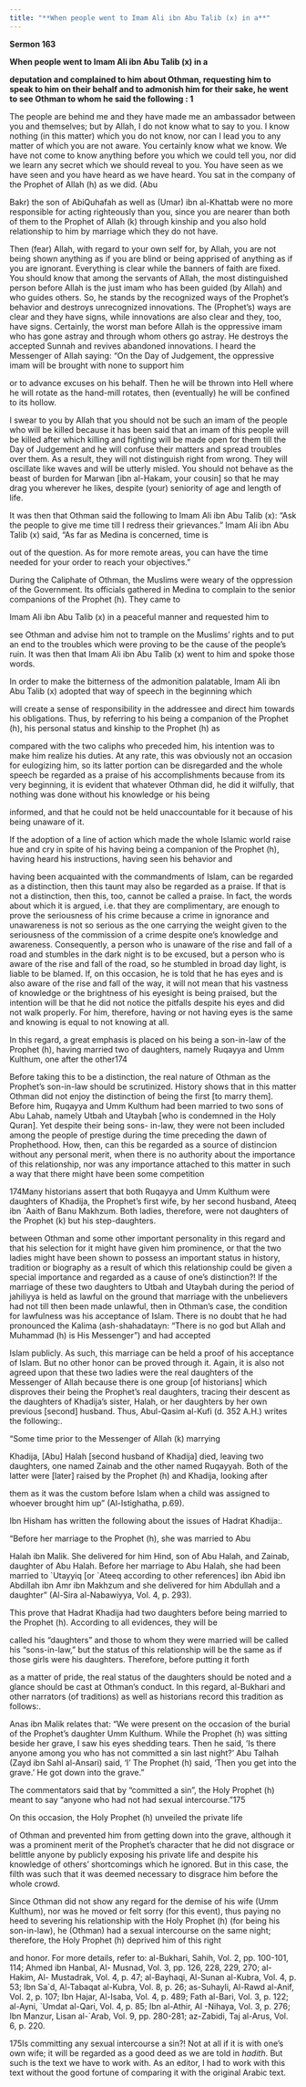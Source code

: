 ```yaml
---
title: "**When people went to Imam Ali ibn Abu Talib (x) in a**" 
---
```

**Sermon 163**

**When people went to Imam Ali ibn Abu Talib \(x\) in a**

**deputation and complained to him about Othman, requesting him to speak to him on their behalf and to admonish him for their sake, he went to see Othman to whom he said the following : 1**

The people are behind me and they have made me an ambassador between you and themselves; but by Allah, I do not know what to say to you\. I know nothing \(in this matter\) which you do not know, nor can I lead you to any matter of which you are not aware\. You certainly know what we know\. We have not come to know anything before you which we could tell you, nor did we learn any secret which we should reveal to you\. You have seen as we have seen and you have heard as we have heard\. You sat in the company of the Prophet of Allah \(h\) as we did\. \(Abu

Bakr\) the son of AbiQuhafah as well as \(Umar\) ibn al\-Khattab were no more responsible for acting righteously than you, since you are nearer than both of them to the Prophet of Allah \(k\) through kinship and you also hold relationship to him by marriage which they do not have\.

Then \(fear\) Allah, with regard to your own self for, by Allah, you are not being shown anything as if you are blind or being apprised of anything as if you are ignorant\. Everything is clear while the banners of faith are fixed\. You should know that among the servants of Allah, the most distinguished person before Allah is the just imam who has been guided \(by Allah\) and who guides others\. So, he stands by the recognized ways of the Prophet’s behavior and destroys unrecognized innovations\. The \(Prophet’s\) ways are clear and they have signs, while innovations are also clear and they, too, have signs\. Certainly, the worst man before Allah is the oppressive imam who has gone astray and through whom others go astray\. He destroys the accepted Sunnah and revives abandoned innovations\. I heard the Messenger of Allah saying: “On the Day of Judgement, the oppressive imam will be brought with none to support him

<a id="page590"></a>or to advance excuses on his behalf\. Then he will be thrown into Hell where he will rotate as the hand\-mill rotates, then \(eventually\) he will be confined to its hollow\.

I swear to you by Allah that you should not be such an imam of the people who will be killed because it has been said that an imam of this people will be killed after which killing and fighting will be made open for them till the Day of Judgement and he will confuse their matters and spread troubles over them\. As a result, they will not distinguish right from wrong\. They will oscillate like waves and will be utterly misled\. You should not behave as the beast of burden for Marwan \[ibn al\-Hakam, your cousin\] so that he may drag you wherever he likes, despite \(your\) seniority of age and length of life\.

It was then that Othman said the following to Imam Ali ibn Abu Talib \(x\): “Ask the people to give me time till I redress their grievances\.” Imam Ali ibn Abu Talib \(x\) said, “As far as Medina is concerned, time is

out of the question\. As for more remote areas, you can have the time needed for your order to reach your objectives\.”

During the Caliphate of Othman, the Muslims were weary of the oppression of the Government\. Its officials gathered in Medina to complain to the senior companions of the Prophet \(h\)\. They came to

Imam Ali ibn Abu Talib \(x\) in a peaceful manner and requested him to

see Othman and advise him not to trample on the Muslims’ rights and to put an end to the troubles which were proving to be the cause of the people’s ruin\. It was then that Imam Ali ibn Abu Talib \(x\) went to him and spoke those words\.

In order to make the bitterness of the admonition palatable, Imam Ali ibn Abu Talib \(x\) adopted that way of speech in the beginning which

will create a sense of responsibility in the addressee and direct him towards his obligations\. Thus, by referring to his being a companion of the Prophet \(h\), his personal status and kinship to the Prophet \(h\) as

compared with the two caliphs who preceded him, his intention was to make him realize his duties\. At any rate, this was obviously not an occasion for eulogizing him, so its latter portion can be disregarded and the whole speech be regarded as a praise of his accomplishments because from its very beginning, it is evident that whatever Othman did, he did it wilfully, that nothing was done without his knowledge or his being

<a id="page591"></a>informed, and that he could not be held unaccountable for it because of his being unaware of it\.

If the adoption of a line of action which made the whole Islamic world raise hue and cry in spite of his having being a companion of the Prophet \(h\), having heard his instructions, having seen his behavior and

having been acquainted with the commandments of Islam, can be regarded as a distinction, then this taunt may also be regarded as a praise\. If that is not a distinction, then this, too, cannot be called a praise\. In fact, the words about which it is argued, i\.e\. that they are complimentary, are enough to prove the seriousness of his crime because a crime in ignorance and unawareness is not so serious as the one carrying the weight given to the seriousness of the commission of a crime despite one’s knowledge and awareness\. Consequently, a person who is unaware of the rise and fall of a road and stumbles in the dark night is to be excused, but a person who is aware of the rise and fall of the road, so he stumbled in broad day light, is liable to be blamed\. If, on this occasion, he is told that he has eyes and is also aware of the rise and fall of the way, it will not mean that his vastness of knowledge or the brightness of his eyesight is being praised, but the intention will be that he did not notice the pitfalls despite his eyes and did not walk properly\. For him, therefore, having or not having eyes is the same and knowing is equal to not knowing at all\.

In this regard, a great emphasis is placed on his being a son\-in\-law of the Prophet \(h\), having married two of daughters, namely Ruqayya and Umm Kulthum, one after the other174

Before taking this to be a distinction, the real nature of Othman as the Prophet’s son\-in\-law should be scrutinized\. History shows that in this matter Othman did not enjoy the distinction of being the first \[to marry them\]\. Before him, Ruqayya and Umm Kulthum had been married to two sons of Abu Lahab, namely Utbah and Utaybah \[who is condemned in the Holy Quran\]\. Yet despite their being sons\- in\-law, they were not been included among the people of prestige during the time preceding the dawn of Prophethood\. How, then, can this be regarded as a source of distincion without any personal merit, when there is no authority about the importance of this relationship, nor was any importance attached to this matter in such a way that there might have been some competition

174Many historians assert that both Ruqayya and Umm Kulthum were daughters of Khadija, the Prophet’s first wife, by her second husband, Ateeq ibn \`Aaith of Banu Makhzum\. Both ladies, therefore, were not daughters of the Prophet \(k\) but his step\-daughters\.

<a id="page592"></a>between Othman and some other important personality in this regard and that his selection for it might have given him prominence, or that the two ladies might have been shown to possess an important status in history, tradition or biography as a result of which this relationship could be given a special importance and regarded as a cause of one’s distinction?\! If the marriage of these two daughters to Utbah and Utaybah during the period of jahiliyya is held as lawful on the ground that marriage with the unbelievers had not till then been made unlawful, then in Othman’s case, the condition for lawfulness was his acceptance of Islam\. There is no doubt that he had pronounced the Kalima \(ash\-shahadatayn: “There is no god but Allah and Muhammad \(h\) is His Messenger”\) and had accepted

Islam publicly\. As such, this marriage can be held a proof of his acceptance of Islam\. But no other honor can be proved through it\. Again, it is also not agreed upon that these two ladies were the real daughters of the Messenger of Allah because there is one group \[of historians\] which disproves their being the Prophet’s real daughters, tracing their descent as the daughters of Khadija’s sister, Halah, or her daughters by her own previous \[second\] husband\. Thus, Abul\-Qasim al\-Kufi \(d\. 352 A\.H\.\) writes the following:\.

“Some time prior to the Messenger of Allah \(k\) marrying

Khadija, \[Abu\] Halah \[second husband of Khadija\] died, leaving two daughters, one named Zainab and the other named Ruqayyah\. Both of the latter were \[later\] raised by the Prophet \(h\) and Khadija, looking after

them as it was the custom before Islam when a child was assigned to whoever brought him up” \(Al\-Istighatha, p\.69\)\.

Ibn Hisham has written the following about the issues of Hadrat Khadija:\.

“Before her marriage to the Prophet \(h\), she was married to Abu

Halah ibn Malik\. She delivered for him Hind, son of Abu Halah, and Zainab, daughter of Abu Halah\. Before her marriage to Abu Halah, she had been married to \`Utayyiq \[or \`Ateeq according to other references\] ibn Abid ibn Abdillah ibn Amr ibn Makhzum and she delivered for him Abdullah and a daughter” \(Al\-Sira al\-Nabawiyya, Vol\. 4, p\. 293\)\.

This prove that Hadrat Khadija had two daughters before being married to the Prophet \(h\)\. According to all evidences, they will be

called his “daughters” and those to whom they were married will be called his “sons\-in\-law,” but the status of this relationship will be the same as if those girls were his daughters\. Therefore, before putting it forth

<a id="page593"></a>as a matter of pride, the real status of the daughters should be noted and a glance should be cast at Othman’s conduct\. In this regard, al\-Bukhari and other narrators \(of traditions\) as well as historians record this tradition as follows:\.

Anas ibn Malik relates that: “We were present on the occasion of the burial of the Prophet’s daughter Umm Kulthum\. While the Prophet \(h\) was sitting beside her grave, I saw his eyes shedding tears\. Then he said, ‘Is there anyone among you who has not committed a sin last night?’ Abu Talhah \(Zayd ibn Sahl al\-Ansari\) said, ‘I’ The Prophet \(h\) said, ‘Then you get into the grave\.’ He got down into the grave\.”

The commentators said that by “committed a sin”, the Holy Prophet \(h\) meant to say “anyone who had not had sexual intercourse\.”175

On this occasion, the Holy Prophet \(h\) unveiled the private life

of Othman and prevented him from getting down into the grave, although it was a prominent merit of the Prophet’s character that he did not disgrace or belittle anyone by publicly exposing his private life and despite his knowledge of others’ shortcomings which he ignored\. But in this case, the filth was such that it was deemed necessary to disgrace him before the whole crowd\.

Since Othman did not show any regard for the demise of his wife \(Umm Kulthum\), nor was he moved or felt sorry \(for this event\), thus paying no heed to severing his relationship with the Holy Prophet \(h\) \(for being his son\-in\-law\), he \(Othman\) had a sexual intercourse on the same night; therefore, the Holy Prophet \(h\) deprived him of this right

and honor\. For more details, refer to: al\-Bukhari, Sahih, Vol\. 2, pp\. 100\-101, 114; Ahmed ibn Hanbal, Al\- Musnad, Vol\. 3, pp\. 126, 228, 229, 270; al\-Hakim, Al\- Mustadrak, Vol\. 4, p\. 47; al\-Bayhaqi, Al\-Sunan al\-Kubra, Vol\. 4, p\. 53; Ibn Sa\`d, Al\-Tabaqat al\-Kubra, Vol\. 8, p\. 26; as\-Suhayli, Al\-Rawd al\-Anif, Vol\. 2, p\. 107; Ibn Hajar, Al\-Isaba, Vol\. 4, p\. 489; Fath al\-Bari, Vol\. 3, p\. 122; al\-Ayni, \`Umdat al\-Qari, Vol\. 4, p\. 85; Ibn al\-Athir, Al \-Nihaya, Vol\. 3, p\. 276; Ibn Manzur, Lisan al\-\`Arab, Vol\. 9, pp\. 280\-281; az\-Zabidi, Taj al\-Arus, Vol\. 6, p\. 220\.

175Is committing any sexual intercourse a sin?\! Not at all if it is with one’s own wife; it will be regarded as a good deed as we are told in _hadith_\. But such is the text we have to work with\. As an editor, I had to work with this text without the good fortune of comparing it with the original Arabic text\.

<a id="page594"></a>

